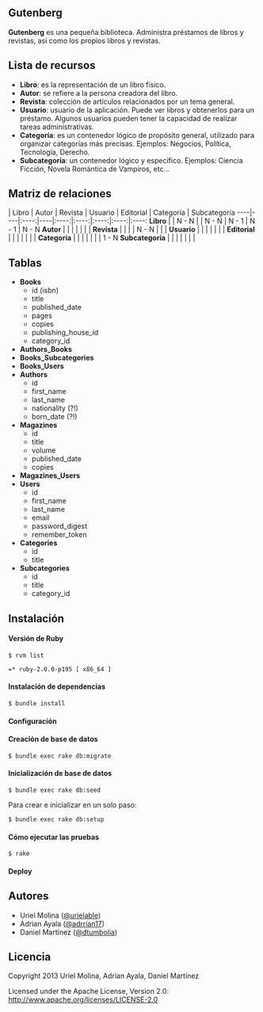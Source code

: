 ## Gutenberg

**Gutenberg** es una pequeña biblioteca. Administra préstamos de libros y revistas, así como los propios libros y revistas.


## Lista de recursos

* **Libro**: es la representación de un libro físico.
* **Autor**: se refiere a la persona creadora del libro.
* **Revista**: colección de artículos relacionados por un tema general.
* **Usuario**: usuario de la aplicación. Puede ver libros y obtenerlos para un préstamo. Algunos usuarios pueden tener la capacidad de realizar tareas administrativas.
* **Categoría**: es un contenedor lógico de propósito general, utilizado para organizar categorías más precisas. Ejemplos: Negocios, Política, Tecnología, Derecho.
* **Subcategoría**: un contenedor lógico y específico. Ejemplos: Ciencia Ficción, Novela Romántica de Vampiros, etc...


## Matriz de relaciones


 | Libro | Autor | Revista | Usuario | Editorial | Categoría | Subcategoría
----|----|:----:|----|:----:|:----:|:----:|:----:|:----:
**Libro** | | N - N | | N - N | N - 1 | N - 1 | N - N
**Autor** | | | | | | |
**Revista** | | | | N - N | | |
**Usuario** | | | | | | |
**Editorial** | | | | | | |
**Categoría** | | | | | | | 1 - N
**Subcategoría** | | | | | | |


## Tablas

* **Books**
    * id (isbn)
    * title
    * published_date
    * pages
    * copies
    * publishing_house_id
    * category_id
* **Authors_Books**
* **Books_Subcategories**
* **Books_Users**
* **Authors**
    * id
    * first_name
    * last_name
    * nationality (?!)
    * born_date (?!)
* **Magazines**
    * id
    * title
    * volume
    * published_date
    * copies
* **Magazines_Users**
* **Users**
    * id
    * first_name
    * last_name
    * email
    * password_digest
    * remember_token
* **Categories**
    * id
    * title
* **Subcategories**
    * id
    * title
    * category_id        


## Instalación

#### Versión de Ruby

    $ rvm list
    
    =* ruby-2.0.0-p195 [ x86_64 ]
    
    
#### Instalación de dependencias
    
    $ bundle install

#### Configuración

#### Creación de base de datos

    $ bundle exec rake db:migrate

#### Inicialización de base de datos
    
    $ bundle exec rake db:seed
    
Para crear e inicializar en un solo paso:

    $ bundle exec rake db:setup

#### Cómo ejecutar las pruebas

    $ rake

#### Deploy



## Autores

* Uriel Molina ([@urielable](http://twitter.com/urielable))
* Adrian Ayala ([@adrrian17](http://twitter.com/adrrian17))
* Daniel Martínez ([@dtumbolia](http://twitter.com/dtumbolia))

## Licencia

Copyright 2013 Uriel Molina, Adrian Ayala, Daniel Martínez

Licensed under the Apache License, Version 2.0: http://www.apache.org/licenses/LICENSE-2.0
